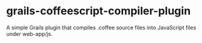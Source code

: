 grails-coffeescript-compiler-plugin
===================================

A simple Grails plugin that compiles .coffee source files into JavaScript files under web-app/js.